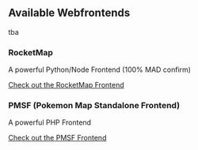 ## Available Webfrontends
tba

### RocketMap
A powerful Python/Node Frontend (100% MAD confirm)

[Check out the RocketMap Frontend](https://github.com/cecpk/OSM-Rocketmap)

### PMSF (Pokemon Map Standalone Frontend)
A powerful PHP Frontend

[Check out the PMSF Frontend](https://github.com/whitewillem/PMSF)
